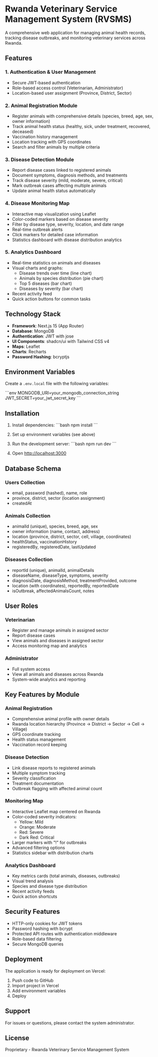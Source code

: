 # Rwanda Veterinary Service Management System (RVSMS)

A comprehensive web application for managing animal health records, tracking disease outbreaks, and monitoring veterinary services across Rwanda.

## Features

### 1. Authentication & User Management
- Secure JWT-based authentication
- Role-based access control (Veterinarian, Administrator)
- Location-based user assignment (Province, District, Sector)

### 2. Animal Registration Module
- Register animals with comprehensive details (species, breed, age, sex, owner information)
- Track animal health status (healthy, sick, under treatment, recovered, deceased)
- Vaccination history management
- Location tracking with GPS coordinates
- Search and filter animals by multiple criteria

### 3. Disease Detection Module
- Report disease cases linked to registered animals
- Document symptoms, diagnosis methods, and treatments
- Track disease severity (mild, moderate, severe, critical)
- Mark outbreak cases affecting multiple animals
- Update animal health status automatically

### 4. Disease Monitoring Map
- Interactive map visualization using Leaflet
- Color-coded markers based on disease severity
- Filter by disease type, severity, location, and date range
- Real-time outbreak alerts
- Click markers for detailed case information
- Statistics dashboard with disease distribution analytics

### 5. Analytics Dashboard
- Real-time statistics on animals and diseases
- Visual charts and graphs:
  - Disease trends over time (line chart)
  - Animals by species distribution (pie chart)
  - Top 5 diseases (bar chart)
  - Diseases by severity (bar chart)
- Recent activity feed
- Quick action buttons for common tasks

## Technology Stack

- **Framework**: Next.js 15 (App Router)
- **Database**: MongoDB
- **Authentication**: JWT with jose
- **UI Components**: shadcn/ui with Tailwind CSS v4
- **Maps**: Leaflet
- **Charts**: Recharts
- **Password Hashing**: bcryptjs

## Environment Variables

Create a `.env.local` file with the following variables:

\`\`\`env
MONGODB_URI=your_mongodb_connection_string
JWT_SECRET=your_jwt_secret_key
\`\`\`

## Installation

1. Install dependencies:
\`\`\`bash
npm install
\`\`\`

2. Set up environment variables (see above)

3. Run the development server:
\`\`\`bash
npm run dev
\`\`\`

4. Open [http://localhost:3000](http://localhost:3000)

## Database Schema

### Users Collection
- email, password (hashed), name, role
- province, district, sector (location assignment)
- createdAt

### Animals Collection
- animalId (unique), species, breed, age, sex
- owner information (name, contact, address)
- location (province, district, sector, cell, village, coordinates)
- healthStatus, vaccinationHistory
- registeredBy, registeredDate, lastUpdated

### Diseases Collection
- reportId (unique), animalId, animalDetails
- diseaseName, diseaseType, symptoms, severity
- diagnosisDate, diagnosisMethod, treatmentProvided, outcome
- location (with coordinates), reportedBy, reportedDate
- isOutbreak, affectedAnimalsCount, notes

## User Roles

### Veterinarian
- Register and manage animals in assigned sector
- Report disease cases
- View animals and diseases in assigned sector
- Access monitoring map and analytics

### Administrator
- Full system access
- View all animals and diseases across Rwanda
- System-wide analytics and reporting

## Key Features by Module

### Animal Registration
- Comprehensive animal profile with owner details
- Rwanda location hierarchy (Province → District → Sector → Cell → Village)
- GPS coordinate tracking
- Health status management
- Vaccination record keeping

### Disease Detection
- Link disease reports to registered animals
- Multiple symptom tracking
- Severity classification
- Treatment documentation
- Outbreak flagging with affected animal count

### Monitoring Map
- Interactive Leaflet map centered on Rwanda
- Color-coded severity indicators:
  - Yellow: Mild
  - Orange: Moderate
  - Red: Severe
  - Dark Red: Critical
- Larger markers with "!" for outbreaks
- Advanced filtering options
- Statistics sidebar with distribution charts

### Analytics Dashboard
- Key metrics cards (total animals, diseases, outbreaks)
- Visual trend analysis
- Species and disease type distribution
- Recent activity feeds
- Quick action shortcuts

## Security Features

- HTTP-only cookies for JWT tokens
- Password hashing with bcrypt
- Protected API routes with authentication middleware
- Role-based data filtering
- Secure MongoDB queries

## Deployment

The application is ready for deployment on Vercel:

1. Push code to GitHub
2. Import project in Vercel
3. Add environment variables
4. Deploy

## Support

For issues or questions, please contact the system administrator.

## License

Proprietary - Rwanda Veterinary Service Management System
